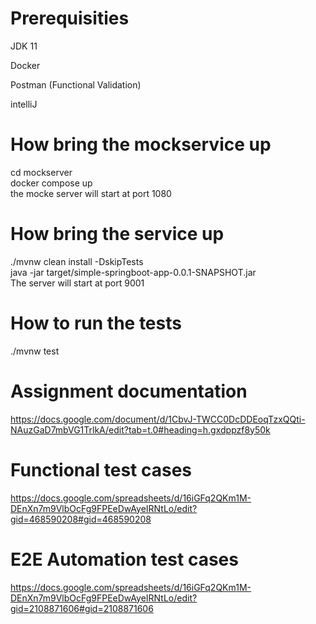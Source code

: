 # Prerequisities
JDK 11

Docker

Postman (Functional Validation)

intelliJ

# How bring the mockservice up
cd mockserver  
docker compose up  
the mocke server will start at port 1080

# How bring the service up
./mvnw clean install -DskipTests  
java -jar target/simple-springboot-app-0.0.1-SNAPSHOT.jar  
The server will start at port 9001

# How to run the tests
./mvnw test  

# Assignment documentation
https://docs.google.com/document/d/1CbvJ-TWCC0DcDDEoqTzxQQti-NAuzGaD7mbVG1TrlkA/edit?tab=t.0#heading=h.gxdppzf8y50k

# Functional test cases
https://docs.google.com/spreadsheets/d/16iGFq2QKm1M-DEnXn7m9VlbOcFg9FPEeDwAyeIRNtLo/edit?gid=468590208#gid=468590208

# E2E Automation test cases
https://docs.google.com/spreadsheets/d/16iGFq2QKm1M-DEnXn7m9VlbOcFg9FPEeDwAyeIRNtLo/edit?gid=2108871606#gid=2108871606



